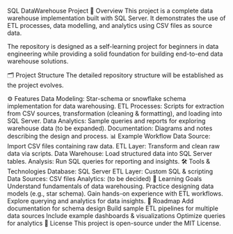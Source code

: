 SQL DataWarehouse Project
📌 Overview
This project is a complete data warehouse implementation built with SQL Server. It demonstrates the use of ETL processes, data modelling, and analytics using CSV files as source data.

The repository is designed as a self-learning project for beginners in data engineering while providing a solid foundation for building end-to-end data warehouse solutions.

🗂️ Project Structure
The detailed repository structure will be established as the project evolves.

⚙️ Features
Data Modeling: Star-schema or snowflake schema implementation for data warehousing.
ETL Processes: Scripts for extraction from CSV sources, transformation (cleaning & formatting), and loading into SQL Server.
Data Analytics: Sample queries and reports for exploring warehouse data (to be expanded).
Documentation: Diagrams and notes describing the design and process.
📊 Example Workflow
Data Source: Import CSV files containing raw data.
ETL Layer: Transform and clean raw data via scripts.
Data Warehouse: Load structured data into SQL Server tables.
Analysis: Run SQL queries for reporting and insights.
🛠️ Tools & Technologies
Database: SQL Server
ETL Layer: Custom SQL & scripting
Data Sources: CSV files
Analytics: (to be decided)
📖 Learning Goals
Understand fundamentals of data warehousing.
Practice designing data models (e.g., star schema).
Gain hands-on experience with ETL workflows.
Explore querying and analytics for data insights.
📌 Roadmap
 Add documentation for schema design
 Build sample ETL pipelines for multiple data sources
 Include example dashboards & visualizations
 Optimize queries for analytics
📜 License
This project is open-source under the MIT License.
